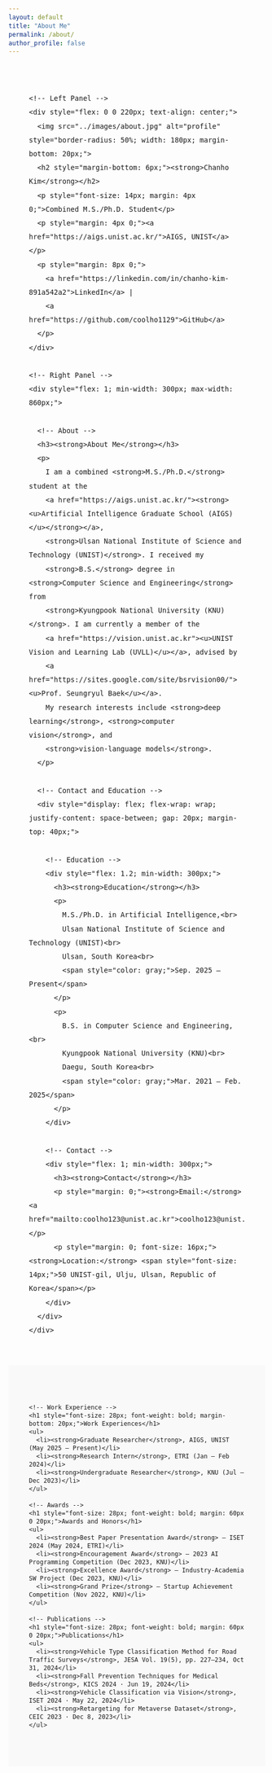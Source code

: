 ```yaml
---
layout: default
title: "About Me"
permalink: /about/
author_profile: false
---
```


<!-- Main Wrapper -->
<div style="max-width: 1080px; margin: 0 auto; padding: 40px; line-height: 1.7; font-size: 16px; font-family: sans-serif;">

  <!-- Top Flex Layout -->
  <div style="display: flex; flex-wrap: wrap; gap: 40px; align-items: flex-start;">

    <!-- Left Panel -->
    <div style="flex: 0 0 220px; text-align: center;">
      <img src="../images/about.jpg" alt="profile" style="border-radius: 50%; width: 180px; margin-bottom: 20px;">
      <h2 style="margin-bottom: 6px;"><strong>Chanho Kim</strong></h2>
      <p style="font-size: 14px; margin: 4px 0;">Combined M.S./Ph.D. Student</p>
      <p style="margin: 4px 0;"><a href="https://aigs.unist.ac.kr/">AIGS, UNIST</a></p>
      <p style="margin: 8px 0;">
        <a href="https://linkedin.com/in/chanho-kim-891a542a2">LinkedIn</a> |
        <a href="https://github.com/coolho1129">GitHub</a>
      </p>
    </div>

    <!-- Right Panel -->
    <div style="flex: 1; min-width: 300px; max-width: 860px;">

      <!-- About -->
      <h3><strong>About Me</strong></h3>
      <p>
        I am a combined <strong>M.S./Ph.D.</strong> student at the 
        <a href="https://aigs.unist.ac.kr/"><strong><u>Artificial Intelligence Graduate School (AIGS)</u></strong></a>, 
        <strong>Ulsan National Institute of Science and Technology (UNIST)</strong>. I received my 
        <strong>B.S.</strong> degree in <strong>Computer Science and Engineering</strong> from 
        <strong>Kyungpook National University (KNU)</strong>. I am currently a member of the 
        <a href="https://vision.unist.ac.kr"><u>UNIST Vision and Learning Lab (UVLL)</u></a>, advised by 
        <a href="https://sites.google.com/site/bsrvision00/"><u>Prof. Seungryul Baek</u></a>. 
        My research interests include <strong>deep learning</strong>, <strong>computer vision</strong>, and 
        <strong>vision-language models</strong>.
      </p>

      <!-- Contact and Education -->
      <div style="display: flex; flex-wrap: wrap; justify-content: space-between; gap: 20px; margin-top: 40px;">

        <!-- Education -->
        <div style="flex: 1.2; min-width: 300px;">
          <h3><strong>Education</strong></h3>
          <p>
            M.S./Ph.D. in Artificial Intelligence,<br>
            Ulsan National Institute of Science and Technology (UNIST)<br>
            Ulsan, South Korea<br>
            <span style="color: gray;">Sep. 2025 – Present</span>
          </p>
          <p>
            B.S. in Computer Science and Engineering,<br>
            Kyungpook National University (KNU)<br>
            Daegu, South Korea<br>
            <span style="color: gray;">Mar. 2021 – Feb. 2025</span>
          </p>
        </div>

        <!-- Contact -->
        <div style="flex: 1; min-width: 300px;">
          <h3><strong>Contact</strong></h3>
          <p style="margin: 0;"><strong>Email:</strong> <a href="mailto:coolho123@unist.ac.kr">coolho123@unist.ac.kr</a></p>
          <p style="margin: 0; font-size: 16px;"><strong>Location:</strong> <span style="font-size: 14px;">50 UNIST-gil, Ulju, Ulsan, Republic of Korea</span></p>
        </div>
      </div>
    </div>
  </div>
</div>

<!-- Section Wrapper -->
<div style="background: #f9f9f9; padding: 60px 0;">
  <div style="max-width: 1080px; margin: 0 auto; padding: 0 40px;">

    <!-- Work Experience -->
    <h1 style="font-size: 28px; font-weight: bold; margin-bottom: 20px;">Work Experiences</h1>
    <ul>
      <li><strong>Graduate Researcher</strong>, AIGS, UNIST (May 2025 – Present)</li>
      <li><strong>Research Intern</strong>, ETRI (Jan – Feb 2024)</li>
      <li><strong>Undergraduate Researcher</strong>, KNU (Jul – Dec 2023)</li>
    </ul>

    <!-- Awards -->
    <h1 style="font-size: 28px; font-weight: bold; margin: 60px 0 20px;">Awards and Honors</h1>
    <ul>
      <li><strong>Best Paper Presentation Award</strong> – ISET 2024 (May 2024, ETRI)</li>
      <li><strong>Encouragement Award</strong> – 2023 AI Programming Competition (Dec 2023, KNU)</li>
      <li><strong>Excellence Award</strong> – Industry-Academia SW Project (Dec 2023, KNU)</li>
      <li><strong>Grand Prize</strong> – Startup Achievement Competition (Nov 2022, KNU)</li>
    </ul>

    <!-- Publications -->
    <h1 style="font-size: 28px; font-weight: bold; margin: 60px 0 20px;">Publications</h1>
    <ul>
      <li><strong>Vehicle Type Classification Method for Road Traffic Surveys</strong>, JESA Vol. 19(5), pp. 227–234, Oct 31, 2024</li>
      <li><strong>Fall Prevention Techniques for Medical Beds</strong>, KICS 2024 · Jun 19, 2024</li>
      <li><strong>Vehicle Classification via Vision</strong>, ISET 2024 · May 22, 2024</li>
      <li><strong>Retargeting for Metaverse Dataset</strong>, CEIC 2023 · Dec 8, 2023</li>
    </ul>

  </div>
</div>











